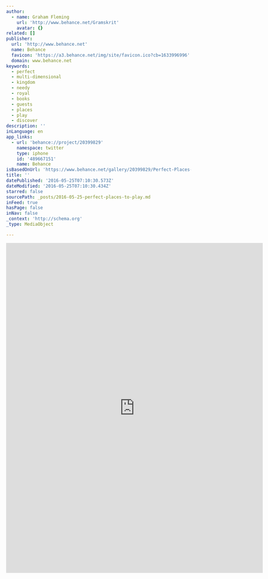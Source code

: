 ```yaml
---
author:
  - name: Graham Fleming
    url: 'http://www.behance.net/Gramskrit'
    avatar: {}
related: []
publisher:
  url: 'http://www.behance.net'
  name: Behance
  favicon: 'https://a3.behance.net/img/site/favicon.ico?cb=1633996996'
  domain: www.behance.net
keywords:
  - perfect
  - multi-dimensional
  - kingdom
  - needy
  - royal
  - books
  - guests
  - places
  - play
  - discover
description: ''
inLanguage: en
app_links:
  - url: 'behance://project/20399829'
    namespace: twitter
    type: iphone
    id: '489667151'
    name: Behance
isBasedOnUrl: 'https://www.behance.net/gallery/20399829/Perfect-Places-to-Play'
title: ''
datePublished: '2016-05-25T07:10:30.573Z'
dateModified: '2016-05-25T07:10:30.434Z'
starred: false
sourcePath: _posts/2016-05-25-perfect-places-to-play.md
inFeed: true
hasPage: false
inNav: false
_context: 'http://schema.org'
_type: MediaObject

---
```

<iframe src="https://cdn.embedly.com/widgets/media.html?src=https%3A%2F%2Fwww.behance.net%2Fgallery%2F20399829%2FPerfect-Places-to-Play%3Fiframe%3D1&amp;url=https%3A%2F%2Fwww.behance.net%2Fgallery%2F20399829%2FPerfect-Places-to-Play&amp;image=https%3A%2F%2Fmir-s3-cdn-cf.behance.net%2Fprojects%2F404%2F20399829.543778bd74909.jpg&amp;key=b7d04c9b404c499eba89ee7072e1c4f7&amp;type=text%2Fhtml&amp;scroll=auto&amp;schema=behance" width="700" height="900" scrolling="auto" frameborder="0" allowfullscreen="" style=""></iframe>